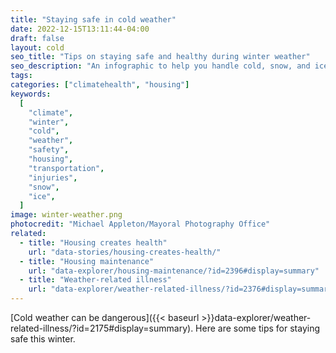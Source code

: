 ```yaml
---
title: "Staying safe in cold weather"
date: 2022-12-15T13:11:44-04:00
draft: false
layout: cold
seo_title: "Tips on staying safe and healthy during winter weather"
seo_description: "An infographic to help you handle cold, snow, and ice."
tags:
categories: ["climatehealth", "housing"]
keywords:
  [
    "climate",
    "winter",
    "cold",
    "weather",
    "safety",
    "housing",
    "transportation",
    "injuries",
    "snow",
    "ice",
  ]
image: winter-weather.png
photocredit: "Michael Appleton/Mayoral Photography Office"
related:
  - title: "Housing creates health"
    url: "data-stories/housing-creates-health/"
  - title: "Housing maintenance"
    url: "data-explorer/housing-maintenance/?id=2396#display=summary"
  - title: "Weather-related illness"
    url: "data-explorer/weather-related-illness/?id=2376#display=summary"
---
```


[Cold weather can be dangerous]({{< baseurl >}}data-explorer/weather-related-illness/?id=2175#display=summary). Here are some tips for staying safe this winter.

